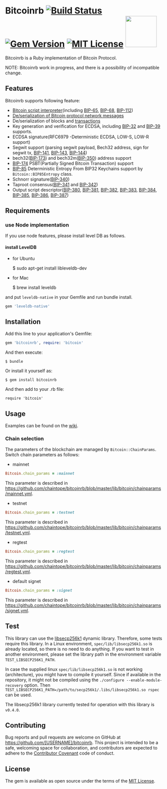 # Bitcoinrb [![Build Status](https://github.com/chaintope/bitcoinrb/actions/workflows/ruby.yml/badge.svg?branch=master)](https://github.com/chaintope/bitcoinrb/actions/workflows/ruby.yml) [![Gem Version](https://badge.fury.io/rb/bitcoinrb.svg)](https://badge.fury.io/rb/bitcoinrb) [![MIT License](http://img.shields.io/badge/license-MIT-blue.svg?style=flat)](LICENSE) <img src="http://segwit.co/static/public/images/logo.png" width="100">

Bitcoinrb is a Ruby implementation of Bitcoin Protocol.

NOTE: Bitcoinrb work in progress, and there is a possibility of incompatible change. 

## Features

Bitcoinrb supports following feature:

* [Bitcoin script interpreter](https://github.com/chaintope/bitcoinrb/wiki/Script)(including [BIP-65](https://github.com/bitcoin/bips/blob/master/bip-0065.mediawiki), [BIP-68](https://github.com/bitcoin/bips/blob/master/bip-0068.mediawiki), [BIP-112](https://github.com/bitcoin/bips/blob/master/bip-0112.mediawiki))
* [De/serialization of Bitcoin protocol network messages](https://github.com/chaintope/bitcoinrb/wiki/P2P-Message)
* De/serialization of blocks and [transactions](https://github.com/chaintope/bitcoinrb/wiki/Transaction)
* Key generation and verification for ECDSA, including [BIP-32](https://github.com/bitcoin/bips/blob/master/bip-0032.mediawiki) and [BIP-39](https://github.com/bitcoin/bips/blob/master/bip-0039.mediawiki) supports.
* ECDSA signature(RFC6979 -Deterministic ECDSA, LOW-S, LOW-R support)
* Segwit support (parsing segwit payload, Bech32 address, sign for segwit tx, [BIP-141](https://github.com/bitcoin/bips/blob/master/bip-0141.mediawiki), [BIP-143](https://github.com/bitcoin/bips/blob/master/bip-0143.mediawiki), [BIP-144](https://github.com/bitcoin/bips/blob/master/bip-0144.mediawiki))
* bech32([BIP-173](https://github.com/bitcoin/bips/blob/master/bip-0173.mediawiki)) and bech32m([BIP-350](https://github.com/bitcoin/bips/blob/master/bip-0350.mediawiki)) address support
* [BIP-174](https://github.com/bitcoin/bips/blob/master/bip-0174.mediawiki) PSBT(Partially Signed Bitcoin Transaction) support
* [BIP-85](https://github.com/bitcoin/bips/blob/master/bip-0085.mediawiki) Deterministic Entropy From BIP32 Keychains support by `Bitcoin::BIP85Entropy` class.
* Schnorr signature([BIP-340](https://github.com/bitcoin/bips/blob/master/bip-0340.mediawiki))
* Taproot consensus([BIP-341](https://github.com/bitcoin/bips/blob/master/bip-0341.mediawiki) and [BIP-342](https://github.com/bitcoin/bips/blob/master/bip-0342.mediawiki))
* Output script descriptor([BIP-380](https://github.com/bitcoin/bips/blob/master/bip-0380.mediawiki), [BIP-381](https://github.com/bitcoin/bips/blob/master/bip-0381.mediawiki), [BIP-382](https://github.com/bitcoin/bips/blob/master/bip-0382.mediawiki), [BIP-383](https://github.com/bitcoin/bips/blob/master/bip-0383.mediawiki), [BIP-384](https://github.com/bitcoin/bips/blob/master/bip-0384.mediawiki), [BIP-385](https://github.com/bitcoin/bips/blob/master/bip-0385.mediawiki), [BIP-386](https://github.com/bitcoin/bips/blob/master/bip-0386.mediawiki), [BIP-387](https://github.com/bitcoin/bips/blob/master/bip-0387.mediawiki))

## Requirements

### use Node implementation

If you use node features, please install level DB as follows.

#### install LevelDB

* for Ubuntu

    $ sudo apt-get install libleveldb-dev

+ for Mac

    $ brew install leveldb

and put `leveldb-native` in your Gemfile and run bundle install.

```ruby
gem 'leveldb-native'
```

## Installation

Add this line to your application's Gemfile:

```ruby
gem 'bitcoinrb', require: 'bitcoin'
```

And then execute:

    $ bundle

Or install it yourself as:

    $ gem install bitcoinrb

And then add to your .rb file:

    require 'bitcoin'

## Usage

Examples can be found on the [wiki](https://github.com/chaintope/bitcoinrb/wiki).

### Chain selection

The parameters of the blockchain are managed by `Bitcoin::ChainParams`. Switch chain parameters as follows:

* mainnet

```ruby
Bitcoin.chain_params = :mainnet
```

This parameter is described in https://github.com/chaintope/bitcoinrb/blob/master/lib/bitcoin/chainparams/mainnet.yml.

* testnet

```ruby
Bitcoin.chain_params = :testnet
```

This parameter is described in https://github.com/chaintope/bitcoinrb/blob/master/lib/bitcoin/chainparams/testnet.yml.

* regtest

```ruby
Bitcoin.chain_params = :regtest
```

This parameter is described in https://github.com/chaintope/bitcoinrb/blob/master/lib/bitcoin/chainparams/regtest.yml.

* default signet

```ruby
Bitcoin.chain_params = :signet
```

This parameter is described in https://github.com/chaintope/bitcoinrb/blob/master/lib/bitcoin/chainparams/signet.yml.

## Test

This library can use the [libsecp256k1](https://github.com/bitcoin-core/secp256k1/) dynamic library.
Therefore, some tests require this library. In a Linux environment, `spec/lib/libsecp256k1.so` is already located,
so there is no need to do anything. If you want to test in another environment,
please set the library path in the environment variable `TEST_LIBSECP256K1_PATH`.

In case the supplied linux `spec/lib/libsecp256k1.so` is not working (architecture), you might have to compile it yourself.
Since if available in the repository, it might not be compiled using the `./configure --enable-module-recovery` option.
Then `TEST_LIBSECP256K1_PATH=/path/to/secp256k1/.libs/libsecp256k1.so rspec` can be used.

The libsecp256k1 library currently tested for operation with this library is `v0.4.0`.

## Contributing

Bug reports and pull requests are welcome on GitHub at https://github.com/[USERNAME]/bitcoinrb. This project is intended to be a safe, welcoming space for collaboration, and contributors are expected to adhere to the [Contributor Covenant](http://contributor-covenant.org) code of conduct.


## License

The gem is available as open source under the terms of the [MIT License](http://opensource.org/licenses/MIT).

